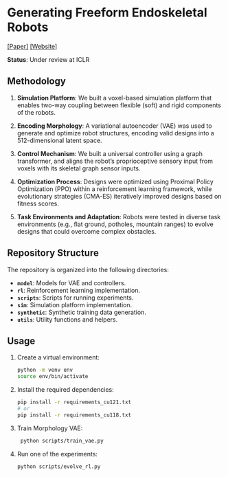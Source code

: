 # Generating Freeform Endoskeletal Robots

[[Paper]](https://openreview.net/pdf?id=awvJBtB2op) [[Website]](https://endoskeletal.github.io/)

**Status**: Under review at ICLR

## Methodology

1. **Simulation Platform**: We built a voxel-based simulation platform that enables two-way coupling between flexible (soft) and rigid components of the robots.

2. **Encoding Morphology**: A variational autoencoder (VAE) was used to generate and optimize robot structures, encoding valid designs into a 512-dimensional latent space.

3. **Control Mechanism**: We built a universal controller using a graph transformer, and aligns the robot’s proprioceptive sensory input from voxels
    with its skeletal graph sensor inputs.

4. **Optimization Process**: Designs were optimized using Proximal Policy Optimization (PPO) within a reinforcement learning framework, while evolutionary strategies (CMA-ES) iteratively improved designs based on fitness scores.

5. **Task Environments and Adaptation**: Robots were tested in diverse task environments (e.g., flat ground, potholes, mountain ranges) to evolve designs that could overcome complex obstacles.

## Repository Structure

The repository is organized into the following directories:

- **`model`**: Models for VAE and controllers.
- **`rl`**: Reinforcement learning implementation.
- **`scripts`**: Scripts for running experiments.
- **`sim`**: Simulation platform implementation.
- **`synthetic`**: Synthetic training data generation.
- **`utils`**: Utility functions and helpers.

## Usage

1. Create a virtual environment:
   ```bash
   python -m venv env
   source env/bin/activate
   ```
2. Install the required dependencies:
   ```bash
   pip install -r requirements_cu121.txt
   # or
   pip install -r requirements_cu118.txt
   ```
3. Train Morphology VAE:
   ```bash
    python scripts/train_vae.py
   ```
4. Run one of the experiments:
   ```bash
   python scripts/evolve_rl.py
   ```
